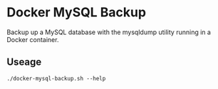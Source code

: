 # Docker MySQL Backup

Backup up a MySQL database with the mysqldump utility running in a Docker container.

## Useage
```
./docker-mysql-backup.sh --help
```
